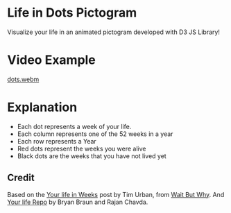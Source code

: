 # Life in Dots Pictogram
Visualize your life in an animated pictogram developed with D3 JS Library!

# Video Example
[dots.webm](https://user-images.githubusercontent.com/101474762/195756499-3627333d-566a-4e23-ae6c-c24cb6e701e8.webm)

# Explanation
-  Each dot represents a week of your life.
-  Each column represents one of the 52 weeks in a year
-  Each row represents a Year
-  Red dots represent the weeks you were alive
-  Black dots are the weeks that you have not lived yet

## Credit
Based on the [Your life in Weeks](http://waitbutwhy.com/2014/05/life-weeks.html) post by Tim Urban, from [Wait But Why](http://waitbutwhy.com/).
And [Your life Repo](https://github.com/bryanbraun/your-life) by Bryan Braun and Rajan Chavda.
